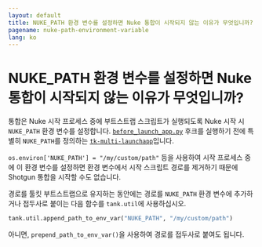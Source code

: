```yaml
---
layout: default
title: NUKE_PATH 환경 변수를 설정하면 Nuke 통합이 시작되지 않는 이유가 무엇입니까?
pagename: nuke-path-environment-variable
lang: ko
---
```


# NUKE_PATH 환경 변수를 설정하면 Nuke 통합이 시작되지 않는 이유가 무엇입니까?

통합은 Nuke 시작 프로세스 중에 부트스트랩 스크립트가 실행되도록 Nuke 시작 시 `NUKE_PATH` 환경 변수를 설정합니다.
[`before_launch_app.py`](https://github.com/shotgunsoftware/tk-multi-launchapp/blob/6a884aa144851148e8369e9f35a2471087f98d16/hooks/before_app_launch.py) 후크를 실행하기 전에 특별히 `NUKE_PATH`를 정의하는 [`tk-multi-launchapp`](https://support.shotgunsoftware.com/hc/ko/articles/219032968-Application-Launcher#Set%20Environment%20Variables%20and%20Automate%20Behavior%20at%20Launch)입니다.

`os.environ['NUKE_PATH'] = "/my/custom/path"` 등을 사용하여 시작 프로세스 중에 이 환경 변수를 설정하면 환경 변수에서 시작 스크립트 경로를 제거하기 때문에 Shotgun 통합을 시작할 수도 없습니다.

경로를 툴킷 부트스트랩으로 유지하는 동안에는 경로를 `NUKE_PATH` 환경 변수에 추가하거나 접두사로 붙이는 다음 함수를 `tank.util`에 사용하십시오.

```python
tank.util.append_path_to_env_var("NUKE_PATH", "/my/custom/path")
```

아니면, `prepend_path_to_env_var()`을 사용하여 경로를 접두사로 붙여도 됩니다.